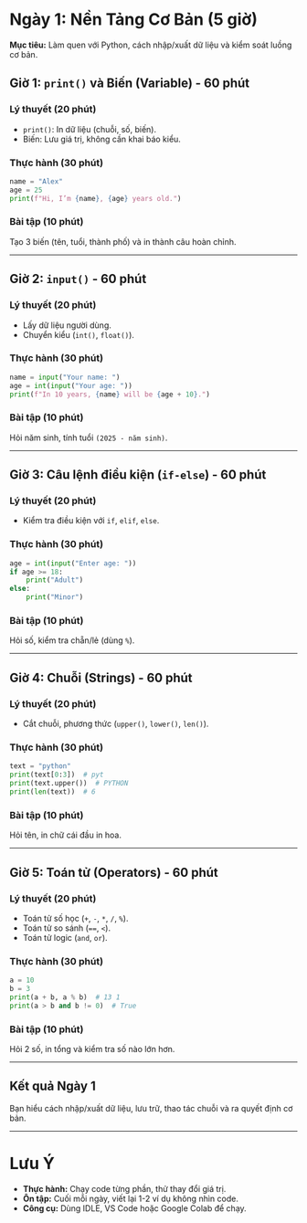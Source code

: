 # Ngày 1: Nền Tảng Cơ Bản (5 giờ)

**Mục tiêu:** Làm quen với Python, cách nhập/xuất dữ liệu và kiểm soát luồng cơ bản.

## Giờ 1: `print()` và Biến (Variable) - 60 phút
### Lý thuyết (20 phút)
- `print()`: In dữ liệu (chuỗi, số, biến).
- Biến: Lưu giá trị, không cần khai báo kiểu.

### Thực hành (30 phút)
```python
name = "Alex"
age = 25
print(f"Hi, I’m {name}, {age} years old.")
```

### Bài tập (10 phút)
Tạo 3 biến (tên, tuổi, thành phố) và in thành câu hoàn chỉnh.

---

## Giờ 2: `input()` - 60 phút
### Lý thuyết (20 phút)
- Lấy dữ liệu người dùng.
- Chuyển kiểu (`int()`, `float()`).

### Thực hành (30 phút)
```python
name = input("Your name: ")
age = int(input("Your age: "))
print(f"In 10 years, {name} will be {age + 10}.")
```

### Bài tập (10 phút)
Hỏi năm sinh, tính tuổi `(2025 - năm sinh)`.

---

## Giờ 3: Câu lệnh điều kiện (`if-else`) - 60 phút
### Lý thuyết (20 phút)
- Kiểm tra điều kiện với `if`, `elif`, `else`.

### Thực hành (30 phút)
```python
age = int(input("Enter age: "))
if age >= 18:
    print("Adult")
else:
    print("Minor")
```

### Bài tập (10 phút)
Hỏi số, kiểm tra chẵn/lẻ (dùng `%`).

---

## Giờ 4: Chuỗi (Strings) - 60 phút
### Lý thuyết (20 phút)
- Cắt chuỗi, phương thức (`upper()`, `lower()`, `len()`).

### Thực hành (30 phút)
```python
text = "python"
print(text[0:3])  # pyt
print(text.upper())  # PYTHON
print(len(text))  # 6
```

### Bài tập (10 phút)
Hỏi tên, in chữ cái đầu in hoa.

---

## Giờ 5: Toán tử (Operators) - 60 phút
### Lý thuyết (20 phút)
- Toán tử số học (`+`, `-`, `*`, `/`, `%`).
- Toán tử so sánh (`==`, `<`).
- Toán tử logic (`and`, `or`).

### Thực hành (30 phút)
```python
a = 10
b = 3
print(a + b, a % b)  # 13 1
print(a > b and b != 0)  # True
```

### Bài tập (10 phút)
Hỏi 2 số, in tổng và kiểm tra số nào lớn hơn.

---

## **Kết quả Ngày 1**
Bạn hiểu cách nhập/xuất dữ liệu, lưu trữ, thao tác chuỗi và ra quyết định cơ bản.

---

# **Lưu Ý**
- **Thực hành:** Chạy code từng phần, thử thay đổi giá trị.
- **Ôn tập:** Cuối mỗi ngày, viết lại 1-2 ví dụ không nhìn code.
- **Công cụ:** Dùng IDLE, VS Code hoặc Google Colab để chạy.